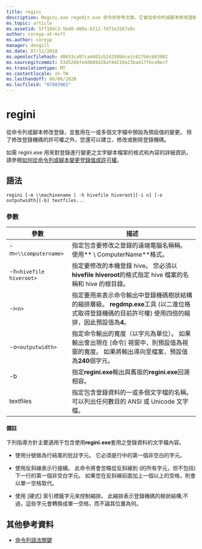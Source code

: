 ```yaml
---
title: regini
description: Regini.exe regedit.exe 命令的參考文章，它會從命令列或腳本修改登錄，並套用在一或多個文字檔中預設為預設值的變更。
ms.topic: article
ms.assetid: 5ff18dc3-5bd8-400a-b311-fd73a3267e8c
author: coreyp-at-msft
ms.author: coreyp
manager: dongill
ms.date: 07/11/2018
ms.openlocfilehash: d0653ca97ca4401cb24250bbce1c627b6c683982
ms.sourcegitcommit: 53d526bfeddb89d28af44210a23ba417f6ce0ecf
ms.translationtype: MT
ms.contentlocale: zh-TW
ms.lasthandoff: 08/06/2020
ms.locfileid: "87883965"
---
```

# <a name="regini"></a>regini

從命令列或腳本修改登錄，並套用在一或多個文字檔中預設為預設值的變更。 除了修改登錄機碼的許可權之外，您還可以建立、修改或刪除登錄機碼。

如需 regini.exe 用來對登錄進行變更之文字腳本檔案的格式和內容的詳細資訊，請參閱[如何從命令列或腳本變更登錄值或許可權](https://support.microsoft.com/help/264584/how-to-change-registry-values-or-permissions-from-a-command-line-or-a)。

## <a name="syntax"></a>語法

```
regini [-m \\machinename | -h hivefile hiveroot][-i n] [-o outputwidth][-b] textfiles...
```

### <a name="parameters"></a>參數

| 參數 | 描述 |
|--|--|
| -m`<\\computername>` | 指定包含要修改之登錄的遠端電腦名稱稱。 使用** \\ ComputerName**格式。 |
| -h`<hivefile hiveroot>` | 指定要修改的本機登錄 hive。 您必須以**hivefile hiveroot**的格式指定 hive 檔案的名稱和 hive 的根目錄。 |
| -i`<n>` | 指定要用來表示命令輸出中登錄機碼樹狀結構的縮排層級。 **regdmp.exe**工具 (以二進位格式取得登錄機碼的目前許可權) 使用四倍的縮排，因此預設值為**4**。 |
| -o`<outputwidth>` | 指定命令輸出的寬度（以字元為單位）。 如果輸出會出現在 [命令] 視窗中，則預設值為視窗的寬度。 如果將輸出導向至檔案，預設值為**240**個字元。 |
| -b | 指定**regini.exe**輸出與舊版的**regini.exe**回溯相容。 |
| textfiles | 指定包含登錄資料的一或多個文字檔的名稱。 可以列出任何數目的 ANSI 或 Unicode 文字檔。 |

#### <a name="remarks"></a>備註

下列指導方針主要適用于包含使用**regini.exe**套用之登錄資料的文字檔內容。

- 使用分號做為行結尾的批註字元。 它必須是行中的第一個非空白的字元。

- 使用反斜線表示行接續。 此命令將會忽略從反斜線到 (的所有字元，但不包括) 下一行的第一個非空白字元。 如果您在反斜線前面加上一個以上的空格，則會以單一空格取代。

- 使用 [硬式] 索引標籤字元來控制縮排。 此縮排表示登錄機碼的樹狀結構;不過，這些字元會轉換成單一空格，而不論其位置為何。

## <a name="additional-references"></a>其他參考資料

- [命令列語法關鍵](command-line-syntax-key.md)
